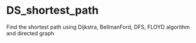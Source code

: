 # DS_shortest_path
Find the shortest path using  Dijkstra, BellmanFord, DFS, FLOYD algorithm and directed graph
